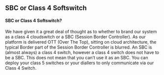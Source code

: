 <h2>SBC or Class 4 Softswitch</h2>

<h4>SBC or Class 4 Softswitch?</h4>

We have given it a great deal of thought as to whether to brand our system as a class 4 cloudswitch or a SBC (Session Border Controller). 
As our platform is delivered OTT (Over The Top), sitting on cloud architecture, the typical Border part of the Session Border Controller is blurred. An SBC is (almost always) a class 4 switch, however a class 4 switch does not have to be a SBC.
This does not mean that you can’t use it as an SBC. You can deploy your class 5 switches or your diallers to only communicate via our Class 4 Switch.
